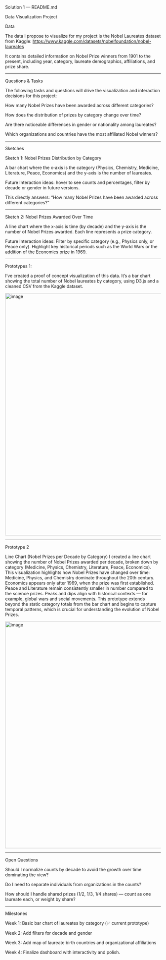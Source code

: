Solution 1 — README.md 

Data Visualization Project

Data

The data I propose to visualize for my project is the Nobel Laureates dataset from Kaggle:
https://www.kaggle.com/datasets/nobelfoundation/nobel-laureates

It contains detailed information on Nobel Prize winners from 1901 to the present, including year, category, laureate demographics, affiliations, and prize share.


---

Questions & Tasks

The following tasks and questions will drive the visualization and interaction decisions for this project:

How many Nobel Prizes have been awarded across different categories?

How does the distribution of prizes by category change over time?

Are there noticeable differences in gender or nationality among laureates?

Which organizations and countries have the most affiliated Nobel winners?



---

Sketches

Sketch 1: Nobel Prizes Distribution by Category

A bar chart where the x-axis is the category (Physics, Chemistry, Medicine, Literature, Peace, Economics) and the y-axis is the number of laureates.

Future Interaction ideas: hover to see counts and percentages, filter by decade or gender in future versions.

This directly answers: “How many Nobel Prizes have been awarded across different categories?”

---
Sketch 2: Nobel Prizes Awarded Over Time

A line chart where the x-axis is time (by decade) and the y-axis is the number of Nobel Prizes awarded. Each line represents a prize category.

Future Interaction ideas:
Filter by specific category (e.g., Physics only, or Peace only).
Highlight key historical periods such as the World Wars or the addition of the Economics prize in 1969.


---

Prototypes 1:

I’ve created a proof of concept visualization of this data.
It’s a bar chart showing the total number of Nobel laureates by category, using D3.js and a cleaned CSV from the Kaggle dataset.

<img width="1358" height="782" alt="image" src="https://github.com/user-attachments/assets/488302e1-15ad-4eab-ab98-7c51ffbc441b" />

---

Prototype 2

Line Chart (Nobel Prizes per Decade by Category)
I created a line chart showing the number of Nobel Prizes awarded per decade, broken down by category (Medicine, Physics, Chemistry, Literature, Peace, Economics).
This visualization highlights how Nobel Prizes have changed over time:
Medicine, Physics, and Chemistry dominate throughout the 20th century.
Economics appears only after 1969, when the prize was first established.
Peace and Literature remain consistently smaller in number compared to the science prizes.
Peaks and dips align with historical contexts — for example, global wars and social movements.
This prototype extends beyond the static category totals from the bar chart and begins to capture temporal patterns, which is crucial for understanding the evolution of Nobel Prizes.

<img width="1228" height="732" alt="image" src="https://github.com/user-attachments/assets/1e6d7d19-3f0e-4574-a2ab-218a2f5e80c7" />


---

Open Questions

Should I normalize counts by decade to avoid the growth over time dominating the view?

Do I need to separate individuals from organizations in the counts?

How should I handle shared prizes (1/2, 1/3, 1/4 shares) — count as one laureate each, or weight by share?



---

Milestones

Week 1: Basic bar chart of laureates by category (✅ current prototype)

Week 2: Add filters for decade and gender

Week 3: Add map of laureate birth countries and organizational affiliations

Week 4: Finalize dashboard with interactivity and polish.
